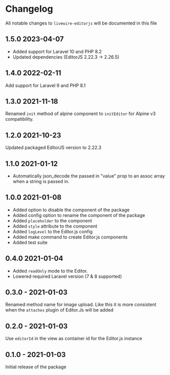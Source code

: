 # Changelog

All notable changes to `livewire-editorjs` will be documented in this file

## 1.5.0 2023-04-07

- Added support for Laravel 10 and PHP 8.2
- Updated dependencies (EditorJS 2.22.3 -> 2.26.5)

## 1.4.0 2022-02-11

Add support for Laravel 9 and PHP 8.1

## 1.3.0 2021-11-18

Renamed `init` method of alpine component to `initEditor` for Alpine v3 compatibility.

## 1.2.0 2021-10-23

Updated packaged EditorJS version to 2.22.3

## 1.1.0 2021-01-12

- Automatically json_decode the passed in "value" prop to an assoc array when a string is passed in.

## 1.0.0 2021-01-08

- Added option to disable the component of the package
- Added config option to rename the component of the package
- Added `placeholder` to the component
- Added `style` attribute to the component
- Added `logLevel` to the Editor.js config
- Added make command to create Editor.js components
- Added test suite

## 0.4.0 2021-01-04

- Added `readOnly` mode to the Editor.
- Lowered required Laravel version (7 & 8 supported)

## 0.3.0 - 2021-01-03

Renamed method name for image upload. 
Like this it is more consistent when the `attaches` plugin of Editor.Js will be added 

## 0.2.0 - 2021-01-03

Use `editorId` in the view as container id for the Editor.js instance

## 0.1.0 - 2021-01-03

Initial release of the package
